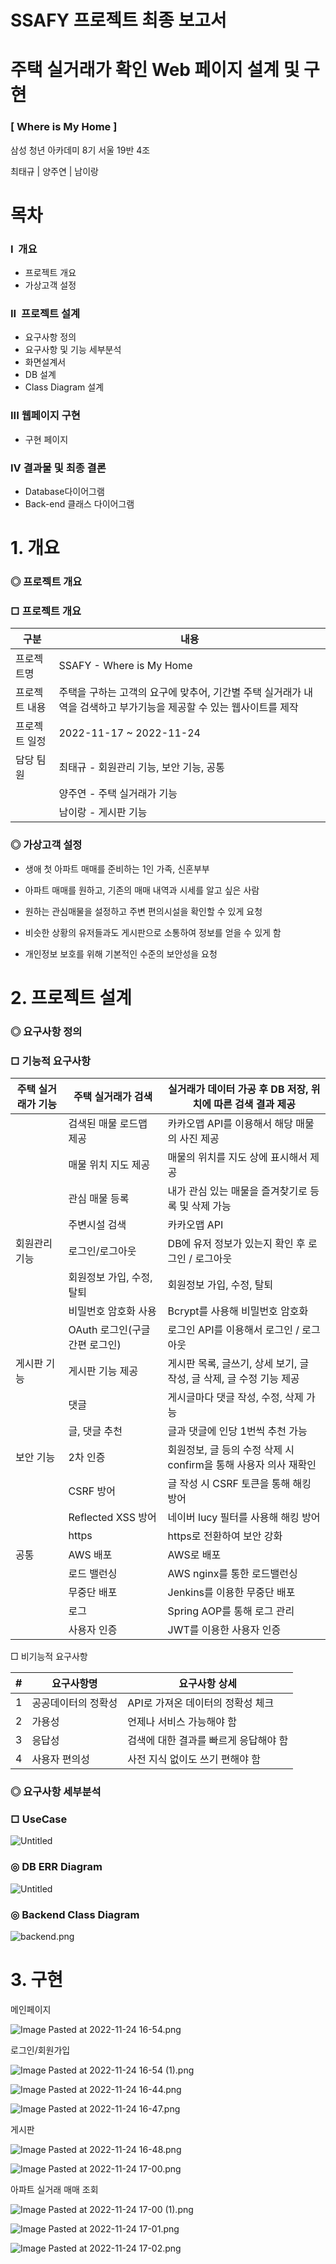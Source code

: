 # SSAFY 프로젝트 최종 보고서

# 주택 실거래가 확인 Web 페이지 설계 및 구현

### [ Where is My Home ]

삼성 청년 아카데미 8기 서울 19반 4조

최태규 | 양주연 | 남이랑

# 목차

### I  개요

- 프로젝트 개요
- 가상고객 설정

### II  프로젝트 설계

- 요구사항 정의
- 요구사항 및 기능 세부분석
- 화면설계서
- DB 설계
- Class Diagram 설계

### III 웹페이지 구현

- 구현 페이지

### IV 결과물 및 최종 결론

- Database다이어그램
- Back-end 클래스 다이어그램

# 1. 개요

### ◎ 프로젝트 개요

### □ 프로젝트 개요

| 구분          | 내용                                                                                                               |
| ------------- | ------------------------------------------------------------------------------------------------------------------ |
| 프로젝트명    | SSAFY - Where is My Home                                                                                           |
| 프로젝트 내용 | 주택을 구하는 고객의 요구에 맞추어, 기간별 주택 실거래가 내역을 검색하고 부가기능을 제공할 수 있는 웹사이트를 제작 |
| 프로젝트 일정 | 2022-11-17 ~ 2022-11-24                                                                                            |
| 담당 팀원     | 최태규 - 회원관리 기능, 보안 기능, 공통                                                                            |
|               | 양주연 - 주택 실거래가 기능                                                                                        |
|               | 남이랑 - 게시판 기능                                                                                               |

### ◎ 가상고객 설정

- 생애 첫 아파트 매매를 준비하는 1인 가족, 신혼부부

- 아파트 매매를 원하고, 기존의 매매 내역과 시세를 알고 싶은 사람

- 원하는 관심매물을 설정하고 주변 편의시설을 확인할 수 있게 요청

- 비슷한 상황의 유저들과도 게시판으로 소통하여 정보를 얻을 수 있게 함

- 개인정보 보호를 위해 기본적인 수준의 보안성을 요청

# 2. 프로젝트 설계

### ◎ 요구사항 정의

### □ 기능적 요구사항

| 주택 실거래가 기능 | 주택 실거래가 검색             | 실거래가 데이터 가공 후 DB 저장, 위치에 따른 검색 결과 제공         |
| ------------------ | ------------------------------ | ------------------------------------------------------------------- |
|                    | 검색된 매물 로드맵 제공        | 카카오맵 API를 이용해서 해당 매물의 사진 제공                    |
|                    | 매물 위치 지도 제공            | 매물의 위치를 지도 상에 표시해서 제공                               |
|                    | 관심 매물 등록                 | 내가 관심 있는 매물을 즐겨찾기로 등록 및 삭제 가능                  |
|                    | 주변시설 검색                  | 카카오맵 API                                                        |
| 회원관리 기능      | 로그인/로그아웃                | DB에 유저 정보가 있는지 확인 후 로그인 / 로그아웃                   |
|                    | 회원정보 가입, 수정, 탈퇴      | 회원정보 가입, 수정, 탈퇴                                           |
|                    | 비밀번호 암호화 사용           | Bcrypt를 사용해 비밀번호 암호화                                     |
|                    | OAuth 로그인(구글 간편 로그인) | 로그인 API를 이용해서 로그인 / 로그아웃                             |
| 게시판 기능        | 게시판 기능 제공               | 게시판 목록, 글쓰기, 상세 보기, 글 작성, 글 삭제, 글 수정 기능 제공 |
|                    | 댓글                           | 게시글마다 댓글 작성, 수정, 삭제 가능                               |
|                    | 글, 댓글 추천                  | 글과 댓글에 인당 1번씩 추천 가능                                    |
| 보안 기능          | 2차 인증                       | 회원정보, 글 등의 수정 삭제 시 confirm을 통해 사용자 의사 재확인    |
|                    | CSRF 방어                      | 글 작성 시 CSRF 토큰을 통해 해킹 방어                               |
|                    | Reflected XSS 방어             | 네이버 lucy 필터를 사용해 해킹 방어                                 |
|                    | https                          | https로 전환하여 보안 강화                                          |
| 공통               | AWS 배포                       | AWS로 배포                                                          |
|                    | 로드 밸런싱                    | AWS nginx를 통한 로드밸런싱                                         |
|                    | 무중단 배포                    | Jenkins를 이용한 무중단 배포                                        |
|                    | 로그                           | Spring AOP를 통해 로그 관리                                         |
|                    | 사용자 인증                    | JWT를 이용한 사용자 인증                                            |

□ 비기능적 요구사항

| #   | 요구사항명          | 요구사항 상세                         |
| --- | ------------------- | ------------------------------------- |
| 1   | 공공데이터의 정확성 | API로 가져온 데이터의 정확성 체크     |
| 2   | 가용성              | 언제나 서비스 가능해야 함             |
| 3   | 응답성              | 검색에 대한 결과를 빠르게 응답해야 함 |
| 4   | 사용자 편의성       | 사전 지식 없이도 쓰기 편해야 함       |

### ◎ 요구사항 세부분석

### □ UseCase

![Untitled](readme_img/Untitled.png)

### ◎ DB ERR Diagram

![Untitled](readme_img/Untitled%201.png)

### ◎ Backend Class Diagram

![backend.png](readme_img/backend.png)

# 3. 구현

메인페이지

![Image Pasted at 2022-11-24 16-54.png](readme_img/Image_Pasted_at_2022-11-24_16-54.png)

로그인/회원가입

![Image Pasted at 2022-11-24 16-54 (1).png](<readme_img/Image_Pasted_at_2022-11-24_16-54_(1).png>)

![Image Pasted at 2022-11-24 16-44.png](readme_img/Image_Pasted_at_2022-11-24_16-44.png)

![Image Pasted at 2022-11-24 16-47.png](readme_img/Image_Pasted_at_2022-11-24_16-47.png)

게시판

![Image Pasted at 2022-11-24 16-48.png](readme_img/Image_Pasted_at_2022-11-24_16-48.png)

![Image Pasted at 2022-11-24 17-00.png](readme_img/Image_Pasted_at_2022-11-24_17-00.png)

아파트 실거래 매매 조회

![Image Pasted at 2022-11-24 17-00 (1).png](<readme_img/Image_Pasted_at_2022-11-24_17-00_(1).png>)

![Image Pasted at 2022-11-24 17-01.png](readme_img/Image_Pasted_at_2022-11-24_17-01.png)

![Image Pasted at 2022-11-24 17-02.png](readme_img/Image_Pasted_at_2022-11-24_17-02.png)
